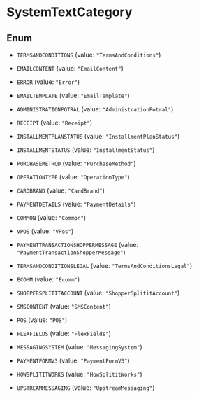 
# SystemTextCategory

## Enum


* `TERMSANDCONDITIONS` (value: `"TermsAndConditions"`)

* `EMAILCONTENT` (value: `"EmailContent"`)

* `ERROR` (value: `"Error"`)

* `EMAILTEMPLATE` (value: `"EmailTemplate"`)

* `ADMINISTRATIONPOTRAL` (value: `"AdministrationPotral"`)

* `RECEIPT` (value: `"Receipt"`)

* `INSTALLMENTPLANSTATUS` (value: `"InstallmentPlanStatus"`)

* `INSTALLMENTSTATUS` (value: `"InstallmentStatus"`)

* `PURCHASEMETHOD` (value: `"PurchaseMethod"`)

* `OPERATIONTYPE` (value: `"OperationType"`)

* `CARDBRAND` (value: `"CardBrand"`)

* `PAYMENTDETAILS` (value: `"PaymentDetails"`)

* `COMMON` (value: `"Common"`)

* `VPOS` (value: `"VPos"`)

* `PAYMENTTRANSACTIONSHOPPERMESSAGE` (value: `"PaymentTransactionShopperMessage"`)

* `TERMSANDCONDITIONSLEGAL` (value: `"TermsAndConditionsLegal"`)

* `ECOMM` (value: `"Ecomm"`)

* `SHOPPERSPLITITACCOUNT` (value: `"ShopperSplititAccount"`)

* `SMSCONTENT` (value: `"SMSContent"`)

* `POS` (value: `"POS"`)

* `FLEXFIELDS` (value: `"FlexFields"`)

* `MESSAGINGSYSTEM` (value: `"MessagingSystem"`)

* `PAYMENTFORMV3` (value: `"PaymentFormV3"`)

* `HOWSPLITITWORKS` (value: `"HowSplititWorks"`)

* `UPSTREAMMESSAGING` (value: `"UpstreamMessaging"`)




